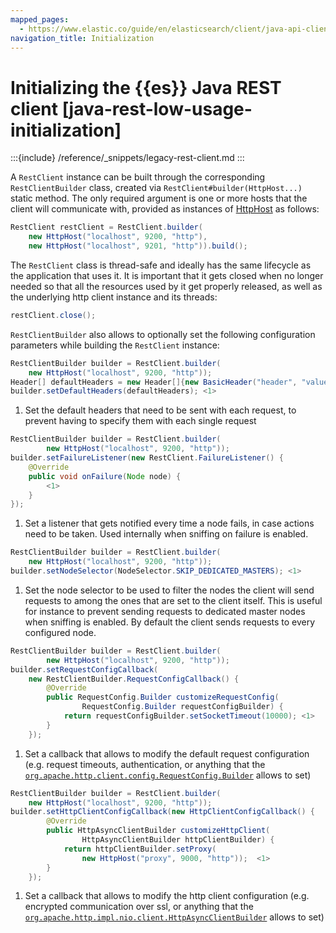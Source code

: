 ```yaml
---
mapped_pages:
  - https://www.elastic.co/guide/en/elasticsearch/client/java-api-client/current/java-rest-low-usage-initialization.html
navigation_title: Initialization
---
```


# Initializing the {{es}} Java REST client [java-rest-low-usage-initialization]

:::{include} /reference/_snippets/legacy-rest-client.md
:::

A `RestClient` instance can be built through the corresponding `RestClientBuilder` class, created via `RestClient#builder(HttpHost...)` static method. The only required argument is one or more hosts that the client will communicate with, provided as instances of [HttpHost](https://hc.apache.org/httpcomponents-core-4.4.x/current/httpcore/apidocs/org/apache/http/HttpHost.html) as follows:

```java
RestClient restClient = RestClient.builder(
    new HttpHost("localhost", 9200, "http"),
    new HttpHost("localhost", 9201, "http")).build();
```

The `RestClient` class is thread-safe and ideally has the same lifecycle as the application that uses it. It is important that it gets closed when no longer needed so that all the resources used by it get properly released, as well as the underlying http client instance and its threads:

```java
restClient.close();
```

`RestClientBuilder` also allows to optionally set the following configuration parameters while building the `RestClient` instance:

```java
RestClientBuilder builder = RestClient.builder(
    new HttpHost("localhost", 9200, "http"));
Header[] defaultHeaders = new Header[]{new BasicHeader("header", "value")};
builder.setDefaultHeaders(defaultHeaders); <1>
```

1. Set the default headers that need to be sent with each request, to prevent having to specify them with each single request


```java
RestClientBuilder builder = RestClient.builder(
        new HttpHost("localhost", 9200, "http"));
builder.setFailureListener(new RestClient.FailureListener() {
    @Override
    public void onFailure(Node node) {
        <1>
    }
});
```

1. Set a listener that gets notified every time a node fails,  in case actions need to be taken. Used internally when sniffing on failure is enabled.


```java
RestClientBuilder builder = RestClient.builder(
    new HttpHost("localhost", 9200, "http"));
builder.setNodeSelector(NodeSelector.SKIP_DEDICATED_MASTERS); <1>
```

1. Set the node selector to be used to filter the nodes the client will send requests to among the ones that are set to the client itself. This is useful for instance to prevent sending requests to dedicated master nodes when sniffing is enabled. By default the client sends requests to every configured node.


```java
RestClientBuilder builder = RestClient.builder(
        new HttpHost("localhost", 9200, "http"));
builder.setRequestConfigCallback(
    new RestClientBuilder.RequestConfigCallback() {
        @Override
        public RequestConfig.Builder customizeRequestConfig(
                RequestConfig.Builder requestConfigBuilder) {
            return requestConfigBuilder.setSocketTimeout(10000); <1>
        }
    });
```

1. Set a callback that allows to modify the default request configuration (e.g. request timeouts, authentication, or anything that the [`org.apache.http.client.config.RequestConfig.Builder`](https://hc.apache.org/httpcomponents-client-4.5.x/current/httpclient/apidocs/org/apache/http/client/config/RequestConfig.Builder.html) allows to set)


```java
RestClientBuilder builder = RestClient.builder(
    new HttpHost("localhost", 9200, "http"));
builder.setHttpClientConfigCallback(new HttpClientConfigCallback() {
        @Override
        public HttpAsyncClientBuilder customizeHttpClient(
                HttpAsyncClientBuilder httpClientBuilder) {
            return httpClientBuilder.setProxy(
                new HttpHost("proxy", 9000, "http"));  <1>
        }
    });
```

1. Set a callback that allows to modify the http client configuration (e.g. encrypted communication over ssl, or anything that the [`org.apache.http.impl.nio.client.HttpAsyncClientBuilder`](https://hc.apache.org/httpcomponents-asyncclient-4.1.x/current/httpasyncclient/apidocs/org/apache/http/impl/nio/client/HttpAsyncClientBuilder.html) allows to set)


